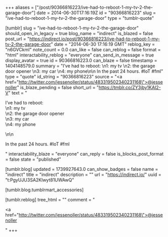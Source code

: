 +++
aliases = ["/post/90366816223/ive-had-to-reboot-1-my-tv-2-the-garage-door"]
date = 2014-06-30T17:16:19Z
id = "90366816223"
slug = "ive-had-to-reboot-1-my-tv-2-the-garage-door"
type = "tumblr-quote"

[tumblr]
slug = "ive-had-to-reboot-1-my-tv-2-the-garage-door"
should_open_in_legacy = true
blog_name = "indirect"
is_blazed = false
post_url = "https://indirect.io/post/90366816223/ive-had-to-reboot-1-my-tv-2-the-garage-door"
date = "2014-06-30 17:16:19 GMT"
reblog_key = "n6GVCkmI"
note_count = 0.0
can_like = false
can_reblog = false
format = "html"
interactability_reblog = "everyone"
can_send_in_message = true
display_avatar = true
id = 90366816223.0
can_blaze = false
timestamp = 1404148579.0
summary = "I’ve had to reboot: \n1: my tv \n2: the garage door opener \n3: my car \n4: my phone\n\n In the past 24 hours. #IoT #fml"
type = "quote"
id_string = "90366816223"
source = "<a href=\"http://twitter.com/jessenoller/status/483319502340231168\">@jessenoller</a>"
is_blaze_pending = false
short_url = "https://tmblr.co/ZY3jby1KAI2-V"
text = "<p>I&rsquo;ve had to reboot:<br/>\n1: my tv<br/>\n2: the garage door opener<br/>\n3: my car<br/>\n4: my phone</p>\n\n<p>In the past 24 hours. #IoT #fml</p>"
interactability_blaze = "everyone"
can_reply = false
is_blocks_post_format = false
state = "published"

[tumblr.blog]
updated = 1739927643.0
can_show_badges = false
name = "indirect"
title = "indirect"
description = ""
url = "https://indirect.io/"
uuid = "t:PgyUJU3SA2Klwyt81UWAwQ"

[tumblr.blog.tumblrmart_accessories]

[tumblr.reblog]
tree_html = ""
comment = "<p><a href=\"http://twitter.com/jessenoller/status/483319502340231168\">@jessenoller</a></p>"
+++
